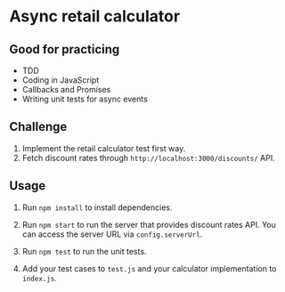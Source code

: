 # Async retail calculator

## Good for practicing

- TDD
- Coding in JavaScript
- Callbacks and Promises
- Writing unit tests for async events

## Challenge

1. Implement the retail calculator test first way.
2. Fetch discount rates through `http://localhost:3000/discounts/` API.

## Usage

1. Run `npm install` to install dependencies.

2. Run `npm start` to run the server that provides discount rates API. You can access the server URL via `config.serverUrl`.

3. Run `npm test` to run the unit tests.

4. Add your test cases to `test.js` and your calculator implementation to `index.js`.
